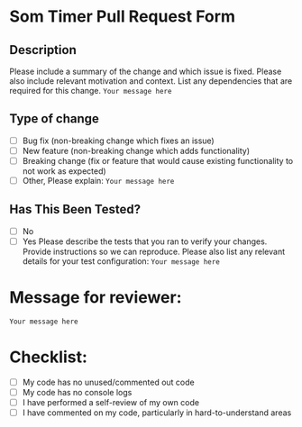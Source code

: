 # Som Timer Pull Request Form

## Description
Please include a summary of the change and which issue is fixed. Please also include relevant motivation and context. List any dependencies that are required for this change.
`Your message here`
## Type of change
- [ ] Bug fix (non-breaking change which fixes an issue)
- [ ] New feature (non-breaking change which adds functionality)
- [ ] Breaking change (fix or feature that would cause existing functionality to not work as expected)
- [ ] Other, Please explain:
`Your message here`
## Has This Been Tested?
- [ ] No
- [ ] Yes
Please describe the tests that you ran to verify your changes. Provide instructions so we can reproduce. Please also list any relevant details for your test configuration:
`Your message here`
# Message for reviewer:
`Your message here`
# Checklist:
- [ ] My code has no unused/commented out code
- [ ] My code has no console logs
- [ ] I have performed a self-review of my own code
- [ ] I have commented on my code, particularly in hard-to-understand areas
